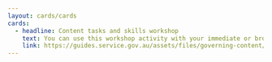 ```yaml
---
layout: cards/cards
cards:
  - headline: Content tasks and skills workshop 
    text: You can use this workshop activity with your immediate or broader teams. Invite a mix of people who plan, create, check, test and remove content. Ideally, run this workshop during the planning content stage.
    link: https://guides.service.gov.au/assets/files/governing-content/content-tasks-skills-workshop.pptx
---
```

